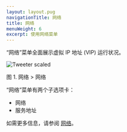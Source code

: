 ```yaml
---
layout: layout.pug
navigationTitle: 网络
title: 网络
menuWeight: 6
excerpt: 使用网络菜单
---
```


“网络”菜单全面展示虚拟 IP 地址 (VIP) 运行状况。

![Tweeter scaled](/cn/1.11/img/networking-ee.png)

图 1. 网络 > 网络

“网络”菜单有两个子选项卡：
- 网络
- 服务地址

如需更多信息，请参阅 [网络](/cn/1.11/networking/)。
